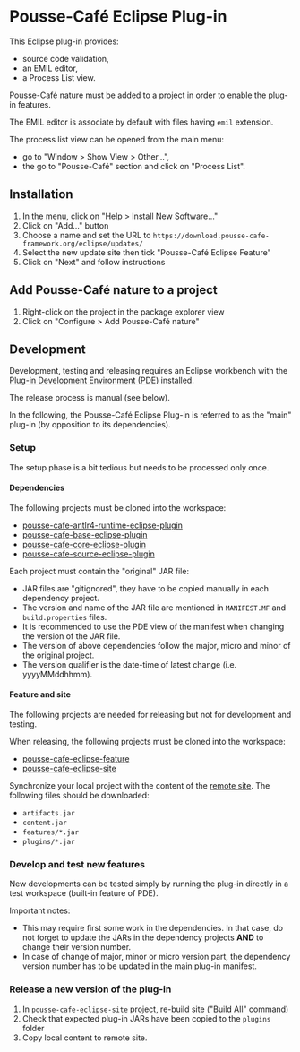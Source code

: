 # Pousse-Café Eclipse Plug-in

This Eclipse plug-in provides:

- source code validation,
- an EMIL editor,
- a Process List view.

Pousse-Café nature must be added to a project in order to enable the plug-in features.

The EMIL editor is associate by default with files having `emil` extension.

The process list view can be opened from the main menu:
- go to "Window > Show View > Other...",
- the go to "Pousse-Café" section and click on "Process List".

## Installation

1. In the menu, click on "Help > Install New Software..."
2. Click on "Add..." button
3. Choose a name and set the URL to `https://download.pousse-cafe-framework.org/eclipse/updates/`
4. Select the new update site then tick "Pousse-Café Eclipse Feature"
5. Click on "Next" and follow instructions

## Add Pousse-Café nature to a project

1. Right-click on the project in the package explorer view
2. Click on "Configure > Add Pousse-Café nature"

## Development

Development, testing and releasing requires an Eclipse workbench with
the [Plug-in Development Environment (PDE)](https://www.eclipse.org/pde/) installed.

The release process is manual (see below).

In the following, the Pousse-Café Eclipse Plug-in is referred to as the "main" plug-in (by opposition to its
dependencies).

### Setup

The setup phase is a bit tedious but needs to be processed only once.

#### Dependencies

The following projects must be cloned into the workspace:

- [pousse-cafe-antlr4-runtime-eclipse-plugin](https://github.com/pousse-cafe/pousse-cafe-antlr4-runtime-eclipse-plugin)
- [pousse-cafe-base-eclipse-plugin](https://github.com/pousse-cafe/pousse-cafe-base-eclipse-plugin)
- [pousse-cafe-core-eclipse-plugin](https://github.com/pousse-cafe/pousse-cafe-core-eclipse-plugin)
- [pousse-cafe-source-eclipse-plugin](https://github.com/pousse-cafe/pousse-cafe-source-eclipse-plugin)

Each project must contain the "original" JAR file:

- JAR files are "gitignored", they have to be copied manually in each dependency project.
- The version and name of the JAR file are mentioned in `MANIFEST.MF` and `build.properties` files.
- It is recommended to use the PDE view of the manifest when changing the version of the JAR file.
- The version of above dependencies follow the major, micro and minor of the original project.
- The version qualifier is the date-time of latest change (i.e. yyyyMMddhhmm).

#### Feature and site

The following projects are needed for releasing but not for development and testing.

When releasing, the following projects must be cloned into the workspace:

- [pousse-cafe-eclipse-feature](https://github.com/pousse-cafe/pousse-cafe-eclipse-feature)
- [pousse-cafe-eclipse-site](https://github.com/pousse-cafe/pousse-cafe-eclipse-site)

Synchronize your local project with the content of the
[remote site](http://download.pousse-cafe-framework.org/eclipse/updates/). The following files should be downloaded:

- `artifacts.jar`
- `content.jar`
- `features/*.jar`
- `plugins/*.jar`

### Develop and test new features

New developments can be tested simply by running the plug-in directly in a test workspace (built-in feature of PDE).

Important notes:
- This may require first some work in the dependencies. In that case, do not forget to update the JARs in the dependency 
projects **AND** to change their version number.
- In case of change of major, minor or micro version part, the dependency version number has to be updated in the main 
plug-in manifest.

### Release a new version of the plug-in

1. In `pousse-cafe-eclipse-site` project, re-build site ("Build All" command)
2. Check that expected plug-in JARs have been copied to the `plugins` folder
3. Copy local content to remote site.
